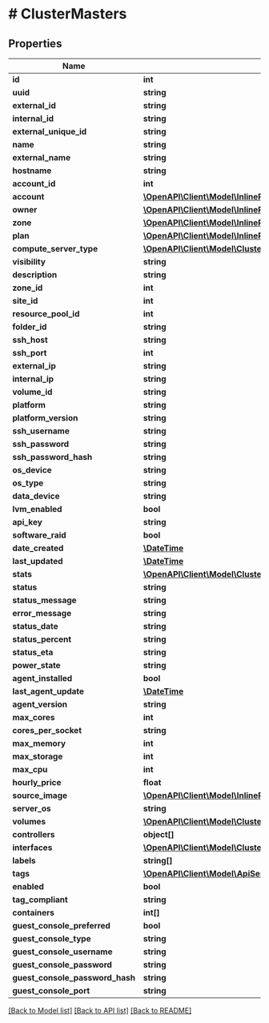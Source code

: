 # # ClusterMasters

## Properties

Name | Type | Description | Notes
------------ | ------------- | ------------- | -------------
**id** | **int** |  | [optional]
**uuid** | **string** |  | [optional]
**external_id** | **string** |  | [optional]
**internal_id** | **string** |  | [optional]
**external_unique_id** | **string** |  | [optional]
**name** | **string** |  | [optional]
**external_name** | **string** |  | [optional]
**hostname** | **string** |  | [optional]
**account_id** | **int** |  | [optional]
**account** | [**\OpenAPI\Client\Model\InlineResponse20040AppDeployInstance**](InlineResponse20040AppDeployInstance.md) |  | [optional]
**owner** | [**\OpenAPI\Client\Model\InlineResponse200107NetworkPoolCreatedBy**](InlineResponse200107NetworkPoolCreatedBy.md) |  | [optional]
**zone** | [**\OpenAPI\Client\Model\InlineResponse20040AppDeployInstance**](InlineResponse20040AppDeployInstance.md) |  | [optional]
**plan** | [**\OpenAPI\Client\Model\InlineResponse20079LoadBalancerMonitorLoadBalancerType**](InlineResponse20079LoadBalancerMonitorLoadBalancerType.md) |  | [optional]
**compute_server_type** | [**\OpenAPI\Client\Model\ClusterLayoutComputeServerType**](ClusterLayoutComputeServerType.md) |  | [optional]
**visibility** | **string** |  | [optional]
**description** | **string** |  | [optional]
**zone_id** | **int** |  | [optional]
**site_id** | **int** |  | [optional]
**resource_pool_id** | **int** |  | [optional]
**folder_id** | **string** |  | [optional]
**ssh_host** | **string** |  | [optional]
**ssh_port** | **int** |  | [optional]
**external_ip** | **string** |  | [optional]
**internal_ip** | **string** |  | [optional]
**volume_id** | **string** |  | [optional]
**platform** | **string** |  | [optional]
**platform_version** | **string** |  | [optional]
**ssh_username** | **string** |  | [optional]
**ssh_password** | **string** |  | [optional]
**ssh_password_hash** | **string** |  | [optional]
**os_device** | **string** |  | [optional]
**os_type** | **string** |  | [optional]
**data_device** | **string** |  | [optional]
**lvm_enabled** | **bool** |  | [optional]
**api_key** | **string** |  | [optional]
**software_raid** | **bool** |  | [optional]
**date_created** | [**\DateTime**](\DateTime.md) |  | [optional]
**last_updated** | [**\DateTime**](\DateTime.md) |  | [optional]
**stats** | [**\OpenAPI\Client\Model\ClusterMastersStats**](ClusterMastersStats.md) |  | [optional]
**status** | **string** |  | [optional]
**status_message** | **string** |  | [optional]
**error_message** | **string** |  | [optional]
**status_date** | **string** |  | [optional]
**status_percent** | **string** |  | [optional]
**status_eta** | **string** |  | [optional]
**power_state** | **string** |  | [optional]
**agent_installed** | **bool** |  | [optional]
**last_agent_update** | [**\DateTime**](\DateTime.md) |  | [optional]
**agent_version** | **string** |  | [optional]
**max_cores** | **int** |  | [optional]
**cores_per_socket** | **string** |  | [optional]
**max_memory** | **int** |  | [optional]
**max_storage** | **int** |  | [optional]
**max_cpu** | **int** |  | [optional]
**hourly_price** | **float** |  | [optional]
**source_image** | [**\OpenAPI\Client\Model\InlineResponse20079LoadBalancerMonitorLoadBalancerType**](InlineResponse20079LoadBalancerMonitorLoadBalancerType.md) |  | [optional]
**server_os** | **string** |  | [optional]
**volumes** | [**\OpenAPI\Client\Model\ClusterMastersVolumes[]**](ClusterMastersVolumes.md) |  | [optional]
**controllers** | **object[]** |  | [optional]
**interfaces** | [**\OpenAPI\Client\Model\ClusterMastersInterfaces[]**](ClusterMastersInterfaces.md) |  | [optional]
**labels** | **string[]** |  | [optional]
**tags** | [**\OpenAPI\Client\Model\ApiServersIdMakeManagedServerTags[]**](ApiServersIdMakeManagedServerTags.md) |  | [optional]
**enabled** | **bool** |  | [optional]
**tag_compliant** | **string** |  | [optional]
**containers** | **int[]** |  | [optional]
**guest_console_preferred** | **bool** |  | [optional]
**guest_console_type** | **string** |  | [optional]
**guest_console_username** | **string** |  | [optional]
**guest_console_password** | **string** |  | [optional]
**guest_console_password_hash** | **string** |  | [optional]
**guest_console_port** | **string** |  | [optional]

[[Back to Model list]](../../README.md#models) [[Back to API list]](../../README.md#endpoints) [[Back to README]](../../README.md)
